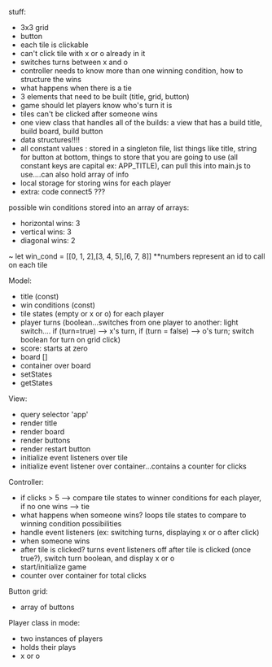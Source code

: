 stuff:
- 3x3 grid
- button 
- each tile is clickable
- can't click tile with x or o already in it
- switches turns between x and o
- controller needs to know more than one winning condition, how to structure the wins
- what happens when there is a tie
- 3 elements that need to be built (title, grid, button)
- game should let players know who's turn it is
- tiles can't be clicked after someone wins
- one view class that handles all of the builds: a view that has a build title, build board, build button 
- data structures!!!!
- all constant values : stored in a singleton file, list things like title, string for button at bottom, things to store that you are going to use (all constant keys are capital ex: APP_TITLE), can pull this into main.js to use....can also hold array of info
- local storage for storing wins for each player
- extra: code connect5 ???

possible win conditions stored into an array of arrays:
- horizontal wins: 3
- vertical wins: 3
- diagonal wins: 2

~ let win_cond = [[0, 1, 2],[3, 4, 5],[6, 7, 8]] **numbers represent an id to call on each tile

Model:
- title (const)
- win conditions (const)
- tile states (empty or x or o) for each player
- player turns (boolean...switches from one player to another: light switch.... if (turn=true) --> x's turn, if (turn = false) --> o's turn; switch boolean for turn on grid click)
- score: starts at zero
- board []
- container over board 
- setStates 
- getStates

View:
- query selector 'app'
- render title
- render board
- render buttons
- render restart button
- initialize event listeners over tile
- initialize event listener over container...contains a counter for clicks

Controller:
- if clicks > 5 --> compare tile states to winner conditions for each player, if no one wins --> tie
- what happens when someone wins? loops tile states to compare to winning condition possibilities
- handle event listeners (ex:  switching turns, displaying x or o after click)
- when someone wins
- after tile is clicked? turns event listeners off after tile is clicked (once true?), switch turn boolean, and display x or o
- start/initialize game
- counter over container for total clicks

Button grid: 
- array of buttons 

Player class in mode: 
- two instances of players 
- holds their plays
- x or o 